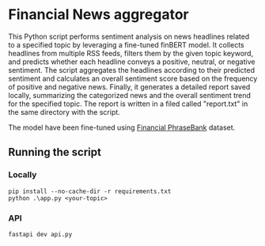 # Financial News aggregator
This Python script performs sentiment analysis on news headlines related to a specified topic by leveraging a fine-tuned finBERT model. It collects headlines from multiple RSS feeds, filters them by the given topic keyword, and predicts whether each headline conveys a positive, neutral, or negative sentiment. The script aggregates the headlines according to their predicted sentiment and calculates an overall sentiment score based on the frequency of positive and negative news. Finally, it generates a detailed report saved locally, summarizing the categorized news and the overall sentiment trend for the specified topic. The report is written in a filed called "report.txt" in the same directory with the script.

The model have been fine-tuned using [Financial PhraseBank](https://huggingface.co/datasets/takala/financial_phrasebank) dataset.

## Running the script

### Locally
```
pip install --no-cache-dir -r requirements.txt
python .\app.py <your-topic>
```
### API
```
fastapi dev api.py
```